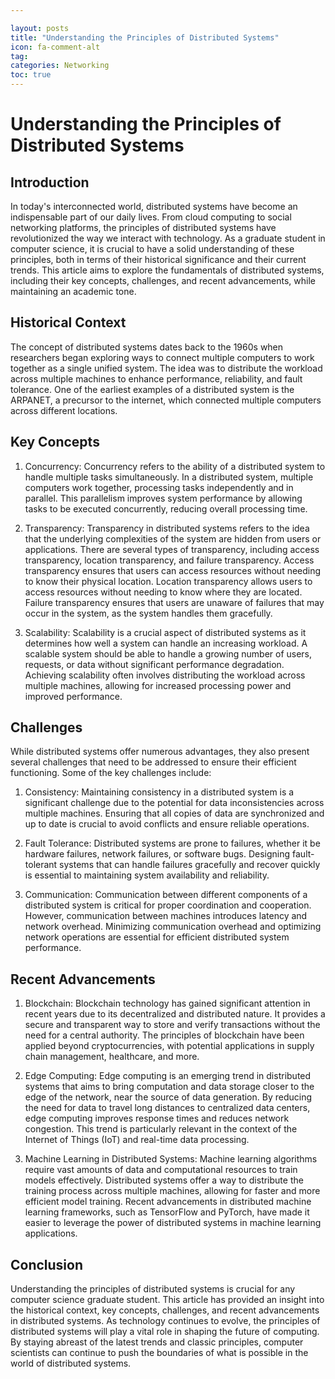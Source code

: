 ```yaml
---

layout: posts
title: "Understanding the Principles of Distributed Systems"
icon: fa-comment-alt
tag:      
categories: Networking
toc: true
---
```




# Understanding the Principles of Distributed Systems

## Introduction

In today's interconnected world, distributed systems have become an indispensable part of our daily lives. From cloud computing to social networking platforms, the principles of distributed systems have revolutionized the way we interact with technology. As a graduate student in computer science, it is crucial to have a solid understanding of these principles, both in terms of their historical significance and their current trends. This article aims to explore the fundamentals of distributed systems, including their key concepts, challenges, and recent advancements, while maintaining an academic tone.

## Historical Context

The concept of distributed systems dates back to the 1960s when researchers began exploring ways to connect multiple computers to work together as a single unified system. The idea was to distribute the workload across multiple machines to enhance performance, reliability, and fault tolerance. One of the earliest examples of a distributed system is the ARPANET, a precursor to the internet, which connected multiple computers across different locations.

## Key Concepts

1. Concurrency: Concurrency refers to the ability of a distributed system to handle multiple tasks simultaneously. In a distributed system, multiple computers work together, processing tasks independently and in parallel. This parallelism improves system performance by allowing tasks to be executed concurrently, reducing overall processing time.

2. Transparency: Transparency in distributed systems refers to the idea that the underlying complexities of the system are hidden from users or applications. There are several types of transparency, including access transparency, location transparency, and failure transparency. Access transparency ensures that users can access resources without needing to know their physical location. Location transparency allows users to access resources without needing to know where they are located. Failure transparency ensures that users are unaware of failures that may occur in the system, as the system handles them gracefully.

3. Scalability: Scalability is a crucial aspect of distributed systems as it determines how well a system can handle an increasing workload. A scalable system should be able to handle a growing number of users, requests, or data without significant performance degradation. Achieving scalability often involves distributing the workload across multiple machines, allowing for increased processing power and improved performance.

## Challenges

While distributed systems offer numerous advantages, they also present several challenges that need to be addressed to ensure their efficient functioning. Some of the key challenges include:

1. Consistency: Maintaining consistency in a distributed system is a significant challenge due to the potential for data inconsistencies across multiple machines. Ensuring that all copies of data are synchronized and up to date is crucial to avoid conflicts and ensure reliable operations.

2. Fault Tolerance: Distributed systems are prone to failures, whether it be hardware failures, network failures, or software bugs. Designing fault-tolerant systems that can handle failures gracefully and recover quickly is essential to maintaining system availability and reliability.

3. Communication: Communication between different components of a distributed system is critical for proper coordination and cooperation. However, communication between machines introduces latency and network overhead. Minimizing communication overhead and optimizing network operations are essential for efficient distributed system performance.

## Recent Advancements

1. Blockchain: Blockchain technology has gained significant attention in recent years due to its decentralized and distributed nature. It provides a secure and transparent way to store and verify transactions without the need for a central authority. The principles of blockchain have been applied beyond cryptocurrencies, with potential applications in supply chain management, healthcare, and more.

2. Edge Computing: Edge computing is an emerging trend in distributed systems that aims to bring computation and data storage closer to the edge of the network, near the source of data generation. By reducing the need for data to travel long distances to centralized data centers, edge computing improves response times and reduces network congestion. This trend is particularly relevant in the context of the Internet of Things (IoT) and real-time data processing.

3. Machine Learning in Distributed Systems: Machine learning algorithms require vast amounts of data and computational resources to train models effectively. Distributed systems offer a way to distribute the training process across multiple machines, allowing for faster and more efficient model training. Recent advancements in distributed machine learning frameworks, such as TensorFlow and PyTorch, have made it easier to leverage the power of distributed systems in machine learning applications.

## Conclusion

Understanding the principles of distributed systems is crucial for any computer science graduate student. This article has provided an insight into the historical context, key concepts, challenges, and recent advancements in distributed systems. As technology continues to evolve, the principles of distributed systems will play a vital role in shaping the future of computing. By staying abreast of the latest trends and classic principles, computer scientists can continue to push the boundaries of what is possible in the world of distributed systems.